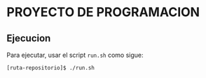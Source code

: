 # PROYECTO DE PROGRAMACION

## Ejecucion

Para ejecutar, usar el script `run.sh` como sigue:
```bash
[ruta-repositorio]$ ./run.sh
```